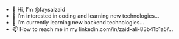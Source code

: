 - 👋 Hi, I’m @faysalzaid
- 👀 I’m interested in coding and learning new technologies...
- 🌱 I’m currently learning new backend technologies...
- 📫 How to reach me in my linkedin.com/in/zaid-ali-83b41b1a5/...

<!---
faysalzaid/faysalzaid is a ✨ special ✨ repository because its `README.md` (this file) appears on your GitHub profile.
You can click the Preview link to take a look at your changes.
--->
